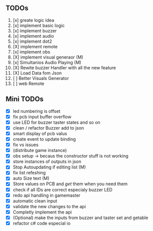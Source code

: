 ## TODOs

1. [x] greate logic idea
2. [x] implement basic logic
3. [x] implement buzzer
4. [x] implement audio
5. [x] implement dot2
6. [X] implement remote
7. [x] implement obs
8. [X] implement visual generaor (M)
9. [x] Simultanios Audio Playing (M)
10. [X] Rewite buzzer Handler with all the new feature
11. [X] Load Data fom Json
12. [ ] Better Visuals Generator
13. [ ] web Remote

## Mini TODOs
- [x] led numbering is offset 
- [x] fix pcb input buffer overflow
- [X] use LED for buzzer taster states and so on
- [x] clean / refactor Buzzer add to json
- [x] smart display of pcb valus
- [x] create event to update binding
- [X] fix vs issues
- [x] (distribute game instance)
- [x] obs setup -> becaus the constructor stuff is not working
- [x] store instances of outputs in json
- [X] Stop Autoupdating if editing list (M)
- [X] fix list refeshing
- [x] auto Size text (M)
- [x] Store values on PCB and *get* them when you need them
- [x] check if all IDs are correct especialy buzzer LED
- [x] redo api handling in gamemaster
- [x] automatic clean input
- [X] validate the new changes to the api
- [x] Completly implement the api
- [x] (Optional) make the inputs from buzzer and taster set and getable
- [x] refactor c# code especial io
